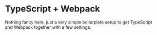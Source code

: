 # TypeScript + Webpack

Nothing fancy here, just a very simple boilerplate setup to get TypeScript and Webpack together with a few settings.